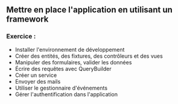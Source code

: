 ## Mettre en place l'application en utilisant un framework

### Exercice :

- Installer l'environnement de développement
- Créer des entités, des fixtures, des contrôleurs et des vues
- Manipuler des formulaires, valider les données
- Écrire des requêtes avec QueryBuilder
- Créer un service
- Envoyer des mails
- Utiliser le gestionnaire d'événements
- Gérer l'authentification dans l'application
